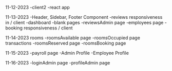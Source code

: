11-12-2023
    -client2
    -react app

11-13-2023
    -Header, Sidebar, Footer Component
    -reviews responsiveness in / client
    -dashboard
    -blank pages
    -reviewsAdmin page
    -employees page
    -booking responsiveness / client

11-14-2023
    rooms
        -roomsAvailable page
        -roomsOccupied page
    transactions
        -roomsReserved page
        -roomsBooking page
        
11-15-2023
    -payroll page
    -Admin Profile
    -Employee Profile

11-16-2023
    -loginAdmin page
    -profileAdmin page
    

    